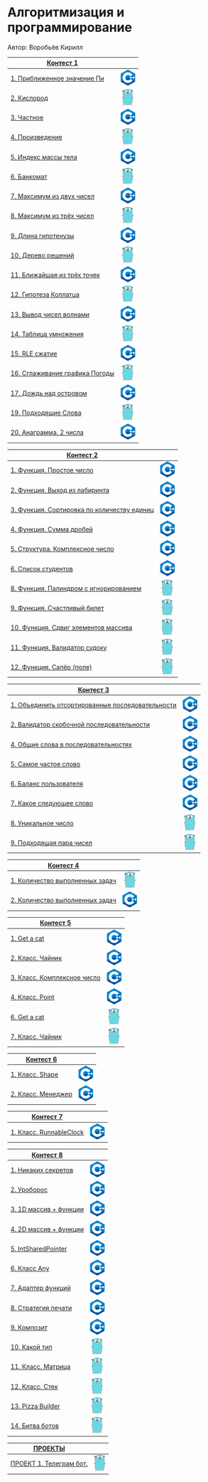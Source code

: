 # Алгоритмизация и программирование

Автор: Воробьёв Кирилл

|[Контест 1](https://contest.yandex.ru/contest/52142/problems/) |  |
| --- | :-: |
| [1. Приближенное значение Пи](./contest_01/01/main.cpp)    | ![](./img/cpp.png) |
| [2. Кислород](./contest_01/02/main.go)                    |  ![](./img/go.png) |
| [3. Частное](./contest_01/03/main.cpp)                     | ![](./img/cpp.png) |
| [4. Произведение](./contest_01/04/main.go)                | ![](./img/go.png)  |
| [5. Индекс массы тела](./contest_01/05/main.cpp)           | ![](./img/cpp.png) |
| [6. Банкомат](./contest_01/06/main.go)                    | ![](./img/go.png)  |
| [7. Максимум из двух чисел](./contest_01/07/main.cpp)      | ![](./img/cpp.png) |
| [8. Максимум из трёх чисел](./contest_01/08/main.go)      | ![](./img/go.png)  |
| [9. Длина гипотенузы](./contest_01/09/main.cpp)            | ![](./img/cpp.png) |
| [10. Дерево решений](./contest_01/10/main.go)             | ![](./img/go.png)  |
| [11. Ближайшая из трёх точек](./contest_01/11/main.cpp)    | ![](./img/cpp.png) |
| [12. Гипотеза Коллатца](./contest_01/12/main.go)          | ![](./img/go.png)  |
| [13. Вывод чисел волнами](./contest_01/13/main.cpp)        | ![](./img/cpp.png) |
| [14. Таблица умножения](./contest_01/14/main.go)          | ![](./img/go.png)  |
| [15. RLE сжатие](./contest_01/15/main.cpp)                 | ![](./img/cpp.png) |
| [16. Сглаживание графика Погоды](./contest_01/16/main.go) | ![](./img/go.png)  |
| [17. Дождь над островом](./contest_01/17/main.cpp)         | ![](./img/cpp.png) |
| [19. Подходящие Слова](./contest_01/19/main.go)           | ![](./img/go.png)  |
| [20. Анаграмма. 2 числа](./contest_01/20/main.cpp)         | ![](./img/cpp.png) |

|[Контест 2](https://contest.yandex.ru/contest/52676/problems/) |  |
| --- | :-: |
| [1. Функция. Простое число](./contest_02/01/main.cpp)      | ![](./img/cpp.png) |
| [2. Функция. Выход из лабиринта](./contest_02/02/main.cpp) |  ![](./img/cpp.png) |
| [3. Функция. Сортировка по количеству единиц](./contest_02/03/main.cpp) | ![](./img/cpp.png) |
| [4. Функция. Сумма дробей](./contest_02/04/main.cpp) | ![](./img/cpp.png) |
| [5. Структура. Комплексное число](./contest_02/05/main.cpp) | ![](./img/cpp.png) |
| [6. Список студентов](./contest_02/06/main.cpp) | ![](./img/cpp.png) |
| [8. Функция. Палиндром с игнорированием](./contest_02/08/main.go) | ![](./img/go.png) |
| [9. Функция. Счастливый билет](./contest_02/09/main.go) | ![](./img/go.png) |
| [10. Функция. Сдвиг элементов массива](./contest_02/10/main.go) | ![](./img/go.png) |
| [11. Функция. Валидатор судоку](./contest_02/11/main.go) | ![](./img/go.png) |
| [12. Функция. Сапёр (поле)](./contest_02/12/main.go) | ![](./img/go.png) |

|[Контест 3](https://contest.yandex.ru/contest/53504/problems/) |  |
| --- | :-: |
| [1. Объединить отсортированные последовательности](./contest_03/01/main.cpp) | ![](./img/cpp.png) |
| [2. Валидатор скобочной последовательности](./contest_03/02/main.cpp) |  ![](./img/cpp.png) |
| [4. Общие слова в последовательностях](./contest_03/04/main.cpp) | ![](./img/cpp.png) |
| [5. Самое частое слово](./contest_03/05/main.cpp) | ![](./img/cpp.png) |
| [6. Баланс пользователя](./contest_03/06/main.cpp) | ![](./img/cpp.png) |
| [7. Какое следующее слово](./contest_03/07/main.cpp) | ![](./img/cpp.png) |
| [8. Уникальное число](./contest_03/08/main.go) | ![](./img/go.png) |
| [9. Подходящая пара чисел](./contest_03/09/main.go) | ![](./img/go.png) |

|[Контест 4](https://contest.yandex.ru/contest/54625/problems/) |  |
| --- | :-: |
| [1. Количество выполненных задач](./contest_04/01/main.go) | ![](./img/go.png) |
| [2. Количество выполненных задач](./contest_04/02/main.cpp) |  ![](./img/cpp.png) |

|[Контест 5](https://contest.yandex.ru/contest/55465/problems/) |  |
| --- | :-: |
| [1. Get a cat](./contest_05/01/main.cpp) | ![](./img/cpp.png) |
| [2. Класс. Чайник](./contest_05/02/main.cpp) |  ![](./img/cpp.png) |
| [3. Класс. Комплексное число](./contest_05/03/main.cpp) | ![](./img/cpp.png) |
| [4. Класс. Point](./contest_05/04/main.cpp) | ![](./img/cpp.png) |
| [6. Get a cat](./contest_05/06/main.go) | ![](./img/go.png) |
| [7. Класс. Чайник](./contest_05/07/main.go) | ![](./img/go.png) |

|[Контест 6](https://contest.yandex.ru/contest/55918/problems/) |  |
| --- | :-: |
| [1. Класс. Shape](./contest_06/01/main.cpp) | ![](./img/cpp.png) |
| [2. Класс. Менеджер](./contest_06/02/main.cpp) |  ![](./img/cpp.png) |

|[Контест 7](https://contest.yandex.ru/contest/56824/problems/) |  |
| --- | :-: |
| [1. Класс. RunnableСlock](./contest_07/01/main.cpp) | ![](./img/cpp.png) |

|[Контест 8](https://contest.yandex.ru/contest/57296/problems/) |  |
| --- | :-: |
| [1. Никаких секретов](./contest_08/01/main.cpp) | ![](./img/cpp.png) |
| [2. Уроборос](./contest_08/02/main.cpp) | ![](./img/cpp.png) |
| [3. 1D массив + функции](./contest_08/03/main.cpp) | ![](./img/cpp.png) |
| [4. 2D массив + функции](./contest_08/04/main.cpp) | ![](./img/cpp.png) |
| [5. IntSharedPointer](./contest_08/05/main.cpp) | ![](./img/cpp.png) |
| [6. Класс Any](./contest_08/06/main.cpp) | ![](./img/cpp.png) |
| [7. Адаптер функций](./contest_08/07/main.cpp) | ![](./img/cpp.png) |
| [8. Стратегия печати](./contest_08/08/main.cpp) | ![](./img/cpp.png) |
| [9. Композит](./contest_08/09/main.cpp) | ![](./img/cpp.png) |
| [10. Какой тип](./contest_08/10/main.go) | ![](./img/go.png)  |
| [11. Класс. Матрица](./contest_08/11/main.go) | ![](./img/go.png)  |
| [12. Класс. Стек](./contest_08/12/main.go) | ![](./img/go.png)  |
| [13. Pizza Builder](./contest_08/13/main.go) | ![](./img/go.png)  |
| [14. Битва ботов](./contest_08/14/main.go) | ![](./img/go.png)  |

|[ПРОЕКТЫ](https://vladimirchabanov.notion.site/vladimirchabanov/1-4f52147cb0724f9980a2582bcb7027ca) |  |
| --- | :-: |
| [ПРОЕКТ 1. Телеграм бот.](./PROJECTS/project-1/main.go) | ![](./img/go.png) |
